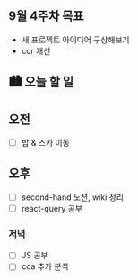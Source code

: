 ## 9월 4주차 목표

- 새 프로젝트 아이디어 구상해보기
- ccr 개선

## 🏙️ 오늘 할 일

## 오전

- [ ] 밥 & 스카 이동

## 오후

- [ ] second-hand 노션, wiki 정리
- [ ] react-query 공부

### 저녁

- [ ] JS 공부
- [ ] cca 추가 분석
